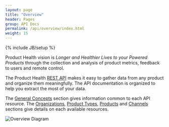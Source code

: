 ```yaml
---
layout: page
title: "Overview"
header: Pages
group: API Docs
permalink: /api/overview/index.html
weight: 15
---
```

{% include JB/setup %}

Product Health vision is *Longer and Healthier Lives to your Powered Products* through the collection and analysis of
product metrics, feedback to users and remote control.

The Product Health [REST API](/api/reference/general-concepts) makes it easy to gather data from any product and organize them
meaningfully. The API documentation is organized to help you extract the most of your data.

The [General Concepts](/api/reference/general-concepts) section gives information common to each API resource.
The [Organizations](/api/reference/organizations), [Product Types](/api/reference/product-types),
[Products](/api/reference/products) and [Channels](/api/reference/channels) sections give details on each
available resources.

<img src="{{ BASE_PATH }}/assets/images/overview.png" alt="Overview Diagram">



